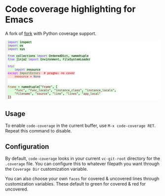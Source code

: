 # Code coverage highlighting for Emacs

A fork of [fork][fork] with Python coverage support.

![Screenshot](screenshot.png)

## Usage

To enable `code-coverage` in the current buffer, use `M-x
code-coverage RET`. Repeat this command to disable.

## Configuration

By default, `code-coverage` looks in your current `vc-git-root`
directory for the `.coverage` file. You can configure this to whatever
filepath you want through the `Coverage Dir` customization variable.

You can also choose your own `faces` for covered & uncovered lines
through customization variables. These default to green for covered &
red for uncovered.

[fork]: https://github.com/trezona-lecomte/coverage-mode
